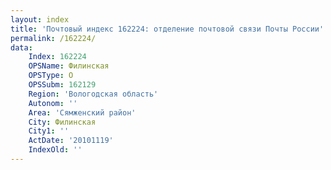 ```yaml
---
layout: index
title: 'Почтовый индекс 162224: отделение почтовой связи Почты России'
permalink: /162224/
data:
    Index: 162224
    OPSName: Филинская
    OPSType: О
    OPSSubm: 162129
    Region: 'Вологодская область'
    Autonom: ''
    Area: 'Сямженский район'
    City: Филинская
    City1: ''
    ActDate: '20101119'
    IndexOld: ''
---
```

